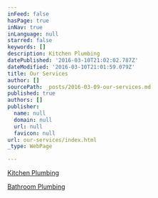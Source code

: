 ```yaml
---
inFeed: false
hasPage: true
inNav: true
inLanguage: null
starred: false
keywords: []
description: Kitchen Plumbing
datePublished: '2016-03-10T21:02:02.787Z'
dateModified: '2016-03-10T21:01:59.079Z'
title: Our Services
author: []
sourcePath: _posts/2016-03-09-our-services.md
published: true
authors: []
publisher:
  name: null
  domain: null
  url: null
  favicon: null
url: our-services/index.html
_type: WebPage

---
```

[Kitchen Plumbing][0]

[Bathroom Plumbing][1]

[0]: https://thegrid.ai/little-rock-plumbing/kitchen-plumbing/
[1]: https://thegrid.ai/little-rock-plumbing/Bathroom-Plumbing